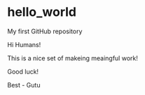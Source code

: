 # hello_world
My first GitHub repository

Hi Humans!

This is a nice set of makeing meaingful work!

Good luck!

Best - Gutu
